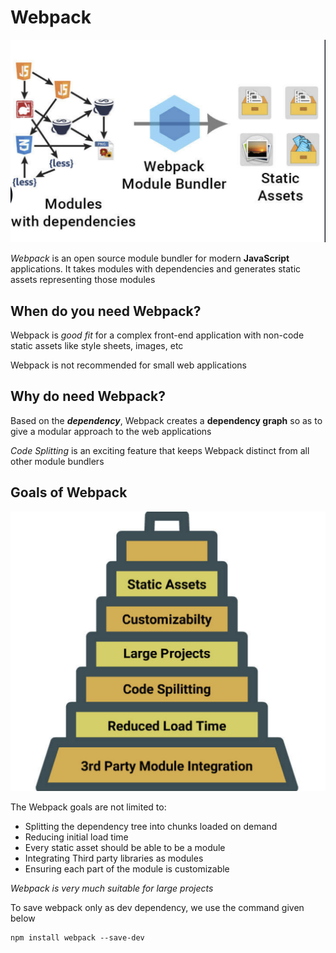 # Webpack

![Webpack](./resources/webpack_1.png)

_Webpack_ is an open source module bundler for modern **JavaScript** applications. It takes modules with dependencies and generates static assets representing those modules

## When do you need Webpack?

Webpack is _good fit_ for a complex front-end application with non-code static assets like style sheets, images, etc

Webpack is not recommended for small web applications

## Why do need Webpack?

Based on the **_dependency_**, Webpack creates a **dependency graph** so as to give a modular approach to the web applications

_Code Splitting_ is an exciting feature that keeps Webpack distinct from all other module bundlers

## Goals of Webpack

![Goals of Webpack](./resources/webpack_2.png)

The Webpack goals are not limited to:

- Splitting the dependency tree into chunks loaded on demand
- Reducing initial load time
- Every static asset should be able to be a module
- Integrating Third party libraries as modules
- Ensuring each part of the module is customizable

_Webpack is very much suitable for large projects_

To save webpack only as dev dependency, we use the command given below

```
npm install webpack --save-dev
```
